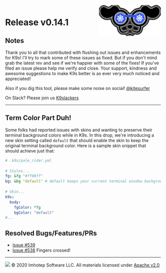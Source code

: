 <img src="https://raw.githubusercontent.com/derailed/k9s/master/assets/k9s_small.png" align="right" width="200" height="auto"/>

# Release v0.14.1

## Notes

Thank you to all that contributed with flushing out issues and enhancements for K9s! I'll try to mark some of these issues as fixed. But if you don't mind grab the latest rev and see if we're happier with some of the fixes! If you've filed an issue please help me verify and close. Your support, kindness and awesome suggestions to make K9s better is as ever very much noticed and appreciated!

Also if you dig this tool, please make some noise on social! [@kitesurfer](https://twitter.com/kitesurfer)

On Slack? Please join us [K9slackers](https://join.slack.com/t/k9sers/shared_invite/enQtOTA5MDEyNzI5MTU0LWQ1ZGI3MzliYzZhZWEyNzYxYzA3NjE0YTk1YmFmNzViZjIyNzhkZGI0MmJjYzhlNjdlMGJhYzE2ZGU1NjkyNTM)

---

## Term Color Part Duh!

Some folks had reported issues with skins and wanting to preserve their terminal background colors while in K9s. In this drop, we're introducing a new skin setting called `default` that should enable the skin to keep the original terminal background color. Here is a sample skin snippet that should achieve just that:

```yaml
# .k9s/pale_rider.yml

# Styles...
fg: &fg "#ff00ff"
bg: &bg "default" # default keeps your current terminal window background color.

# Skin...
k9s:
  body:
    fgColor: *fg
    bgColor: "default"
#...
```

## Resolved Bugs/Features/PRs

* [Issue #539](https://github.com/derailed/k9s/issues/539)
* [Issue #538](https://github.com/derailed/k9s/issues/538) Fingers crossed!

---

<img src="https://raw.githubusercontent.com/derailed/k9s/master/assets/imhotep_logo.png" width="32" height="auto"/> © 2020 Imhotep Software LLC. All materials licensed under [Apache v2.0](http://www.apache.org/licenses/LICENSE-2.0)
